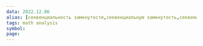 ```yaml
---
data: 2022.12.06
alias: [секвенциальность замкнутости,секвенциальную замкнутость,секвенциальной замкнутости]
tags: math analysis
symbol:
page:
---
```


